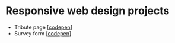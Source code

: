 # Responsive web design projects

- Tribute page \[[codepen](https://codepen.io/ArashBajwa/full/ExyaZBm)\]
- Survey form \[[codepen](https://codepen.io/ArashBajwa/full/abZzpgw)\]